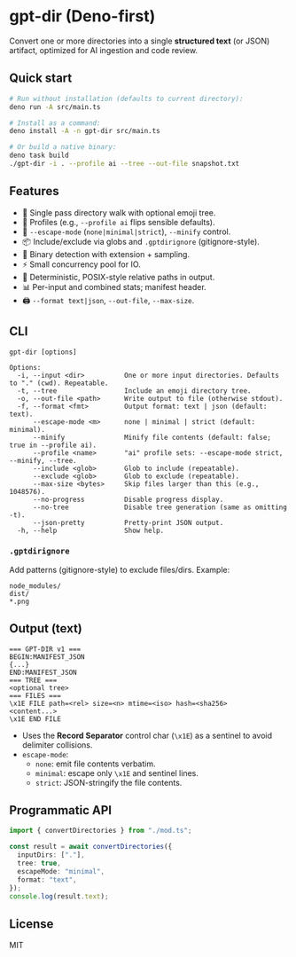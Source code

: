 # gpt-dir (Deno-first)

Convert one or more directories into a single **structured text** (or JSON) artifact, optimized for
AI ingestion and code review.

## Quick start

```bash
# Run without installation (defaults to current directory):
deno run -A src/main.ts

# Install as a command:
deno install -A -n gpt-dir src/main.ts

# Or build a native binary:
deno task build
./gpt-dir -i . --profile ai --tree --out-file snapshot.txt
```

## Features

- 🔎 Single pass directory walk with optional emoji tree.
- 🧠 Profiles (e.g., `--profile ai` flips sensible defaults).
- 🧹 `--escape-mode` (`none|minimal|strict`), `--minify` control.
- 📦 Include/exclude via globs and `.gptdirignore` (gitignore-style).
- 🧰 Binary detection with extension + sampling.
- ⚡ Small concurrency pool for IO.
- 🧾 Deterministic, POSIX-style relative paths in output.
- 📊 Per-input and combined stats; manifest header.
- 🖨️ `--format text|json`, `--out-file`, `--max-size`.

## CLI

```shell
gpt-dir [options]

Options:
  -i, --input <dir>          One or more input directories. Defaults to "." (cwd). Repeatable.
  -t, --tree                 Include an emoji directory tree.
  -o, --out-file <path>      Write output to file (otherwise stdout).
  -f, --format <fmt>         Output format: text | json (default: text).
      --escape-mode <m>      none | minimal | strict (default: minimal).
      --minify               Minify file contents (default: false; true in --profile ai).
      --profile <name>       "ai" profile sets: --escape-mode strict, --minify, --tree.
      --include <glob>       Glob to include (repeatable).
      --exclude <glob>       Glob to exclude (repeatable).
      --max-size <bytes>     Skip files larger than this (e.g., 1048576).
      --no-progress          Disable progress display.
      --no-tree              Disable tree generation (same as omitting -t).
      --json-pretty          Pretty-print JSON output.
  -h, --help                 Show help.
```

### `.gptdirignore`

Add patterns (gitignore-style) to exclude files/dirs. Example:

```text
node_modules/
dist/
*.png
```

## Output (text)

```text
=== GPT-DIR v1 ===
BEGIN:MANIFEST_JSON
{...}
END:MANIFEST_JSON
=== TREE ===
<optional tree>
=== FILES ===
\x1E FILE path=<rel> size=<n> mtime=<iso> hash=<sha256>
<content...>
\x1E END FILE
```

- Uses the **Record Separator** control char (`\x1E`) as a sentinel to avoid delimiter collisions.
- `escape-mode`:
  - `none`: emit file contents verbatim.
  - `minimal`: escape only `\x1E` and sentinel lines.
  - `strict`: JSON-stringify the file contents.

## Programmatic API

```ts
import { convertDirectories } from "./mod.ts";

const result = await convertDirectories({
  inputDirs: ["."],
  tree: true,
  escapeMode: "minimal",
  format: "text",
});
console.log(result.text);
```

## License

MIT
